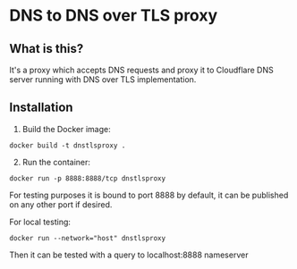 # DNS to DNS over TLS proxy

## What is this?
It's a proxy which accepts DNS requests and proxy it to Cloudflare DNS server running with DNS over TLS implementation.


## Installation

1. Build the Docker image:

```
docker build -t dnstlsproxy .
```

2. Run the container:

```
docker run -p 8888:8888/tcp dnstlsproxy
```

For testing purposes it is bound to port 8888 by default, it can be published on any other port if desired.

For local testing:

```
docker run --network="host" dnstlsproxy
```

Then it can be tested with a query to localhost:8888 nameserver

